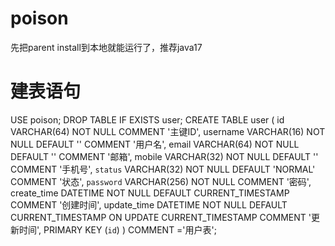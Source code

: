 # poison
先把parent install到本地就能运行了，推荐java17

# 建表语句
USE poison;
DROP TABLE IF EXISTS user;
CREATE TABLE user
(
id          VARCHAR(64)  NOT NULL COMMENT '主键ID',
username    VARCHAR(16)  NOT NULL DEFAULT '' COMMENT '用户名',
email       VARCHAR(64)  NOT NULL DEFAULT '' COMMENT '邮箱',
mobile      VARCHAR(32)  NOT NULL DEFAULT '' COMMENT '手机号',
`status`    VARCHAR(32)  NOT NULL DEFAULT 'NORMAL' COMMENT '状态',
`password`  VARCHAR(256) NOT NULL COMMENT '密码',
create_time DATETIME     NOT NULL DEFAULT CURRENT_TIMESTAMP COMMENT '创建时间',
update_time DATETIME     NOT NULL DEFAULT CURRENT_TIMESTAMP ON UPDATE CURRENT_TIMESTAMP COMMENT '更新时间',
PRIMARY KEY (`id`)
) COMMENT ='用户表';


